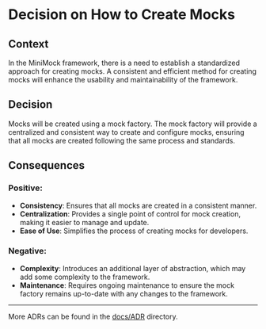 ﻿# Decision on How to Create Mocks

## Context

In the MiniMock framework, there is a need to establish a standardized approach for creating mocks. A consistent and efficient method for creating mocks will enhance the usability and maintainability of the framework.

## Decision

Mocks will be created using a mock factory. The mock factory will provide a centralized and consistent way to create and configure mocks, ensuring that all mocks are created following the same process and standards.

## Consequences

### Positive:

- **Consistency**: Ensures that all mocks are created in a consistent manner.
- **Centralization**: Provides a single point of control for mock creation, making it easier to manage and update.
- **Ease of Use**: Simplifies the process of creating mocks for developers.

### Negative:

- **Complexity**: Introduces an additional layer of abstraction, which may add some complexity to the framework.
- **Maintenance**: Requires ongoing maintenance to ensure the mock factory remains up-to-date with any changes to the framework.

---

More ADRs can be found in the [docs/ADR](../README.md) directory.
